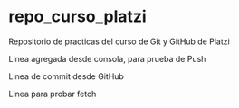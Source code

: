 # repo_curso_platzi
Repositorio de practicas del curso de Git y GitHub de Platzi

Linea agregada desde consola, para prueba de Push

Linea de commit desde GitHub

Linea para probar fetch
